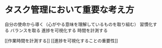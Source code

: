 # タスク管理において重要な考え方

自分の使命から導く（心がやる意味を理解しているものを取り組む）
習慣化する
バランスを取る
進捗を可視化する
時間を計測する


[[作業時間を計測する]]
[[進捗を可視化することの重要性]]